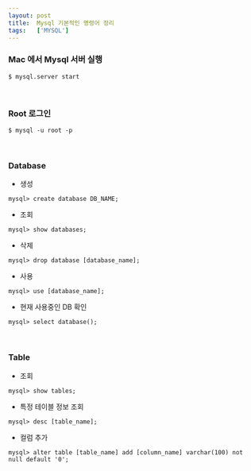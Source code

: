 ```yaml
---
layout: post
title:  Mysql 기본적인 명령어 정리
tags:   ['MYSQL']
---
```


### Mac 에서 Mysql 서버 실행   

```
$ mysql.server start
```  

<br/>  

### Root 로그인

```
$ mysql -u root -p
```  

<br/>  

### Database  

- 생성    

```
mysql> create database DB_NAME;
```  

- 조회  

```
mysql> show databases;
```   

- 삭제  

```
mysql> drop database [database_name];
```   

- 사용

```
mysql> use [database_name];
```  

- 현재 사용중인 DB 확인   

```
mysql> select database();
```

<br/>

### Table  

- 조회  

```
mysql> show tables;
```

- 특정 테이블 정보 조회  

```
mysql> desc [table_name];
```  

- 컬럼 추가

```
mysql> alter table [table_name] add [column_name] varchar(100) not null default '0';
```  
